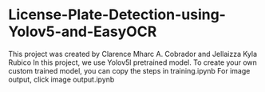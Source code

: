 # License-Plate-Detection-using-Yolov5-and-EasyOCR
This project was created by Clarence Mharc A. Cobrador and Jellaizza Kyla Rubico
In this project, we use Yolov5l pretrained model.
To create your own custom trained model, you can copy the steps in training.ipynb
For image output, click image output.ipynb
